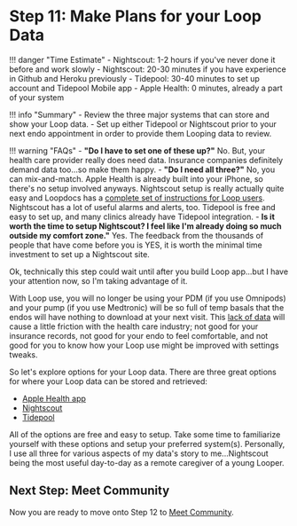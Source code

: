 # Step 11: Make Plans for your Loop Data

!!! danger "Time Estimate"
    - Nightscout: 1-2 hours if you've never done it before and work slowly
    - Nightscout: 20-30 minutes if you have experience in Github and Heroku previously
    - Tidepool: 30-40 minutes to set up account and Tidepool Mobile app
    - Apple Health: 0 minutes, already a part of your system

!!! info "Summary"
    - Review the three major systems that can store and show your Loop data.
    - Set up either Tidepool or Nightscout prior to your next endo appointment in order to provide them Looping data to review.

!!! warning "FAQs"
    - **"Do I have to set one of these up?"** No. But, your health care provider really does need data. Insurance companies definitely demand data too...so make them happy.
    - **"Do I need all three?"** No, you can mix-and-match. Apple Health is already built into your iPhone, so there's no setup involved anyways. Nightscout setup is really actually quite easy and Loopdocs has a [complete set of instructions for Loop users](../nightscout/new_user.md). Nightscout has a lot of useful alarms and alerts, too. Tidepool is free and easy to set up, and many clinics already have Tidepool integration.
    - **Is it worth the time to setup Nightscout? I feel like I'm already doing so much outside my comfort zone."** Yes. The feedback from the thousands of people that have come before you is YES, it is worth the minimal time investment to set up a Nightscout site.

Ok, technically this step could wait until after you build Loop app...but I have your attention now, so I'm taking advantage of it.

With Loop use, you will no longer be using your PDM (if you use Omnipods) and your pump (if you use Medtronic) will be so full of temp basals that the endos will have nothing to download at your next visit. This [lack of data](https://kdisimone.github.io/looptips/data/overview/) will cause a little friction with the health care industry; not good for your insurance records, not good for your endo to feel comfortable, and not good for you to know how your Loop use might be improved with settings tweaks.

So let's explore options for your Loop data. There are three great options for where your Loop data can be stored and retrieved:

* [Apple Health app](https://kdisimone.github.io/looptips/data/health/)
* [Nightscout](https://kdisimone.github.io/looptips/data/nightscout/)
* [Tidepool](https://kdisimone.github.io/looptips/data/tidepool/)

All of the options are free and easy to setup. Take some time to familiarize yourself with these options and setup your preferred system(s). Personally, I use all three for various aspects of my data's story to me...Nightscout being the most useful day-to-day as a remote caregiver of a young Looper.

## Next Step: Meet Community

Now you are ready to move onto Step 12 to [Meet Community](step12.md).
